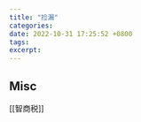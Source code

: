 ```yaml
---
title: "捡漏"
categories: 
date: 2022-10-31 17:25:52 +0800
tags: 
excerpt: 
---
```













## Misc

[[智商税]]

